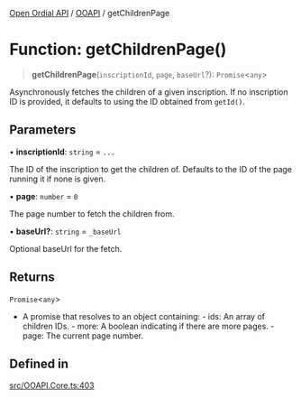 [Open Ordial API](../../README.md) / [OOAPI](../README.md) / getChildrenPage

# Function: getChildrenPage()

> **getChildrenPage**(`inscriptionId`, `page`, `baseUrl`?): `Promise`\<`any`\>

Asynchronously fetches the children of a given inscription.
If no inscription ID is provided, it defaults to using the ID obtained from `getId()`.

## Parameters

• **inscriptionId**: `string` = `...`

The ID of the inscription to get the children of.
                                Defaults to the ID of the page running it if none is given.

• **page**: `number` = `0`

The page number to fetch the children from.

• **baseUrl?**: `string` = `_baseUrl`

Optional baseUrl for the fetch.

## Returns

`Promise`\<`any`\>

- A promise that resolves to an object containing:
                                                                        - ids: An array of children IDs.
                                                                        - more: A boolean indicating if there are more pages.
                                                                        - page: The current page number.

## Defined in

[src/OOAPI.Core.ts:403](https://github.com/open-ordinal/open-ordinal-api/blob/e5d3b68402ab6ae1542219b48b6d5e3ee2104984/src/OOAPI.Core.ts#L403)
